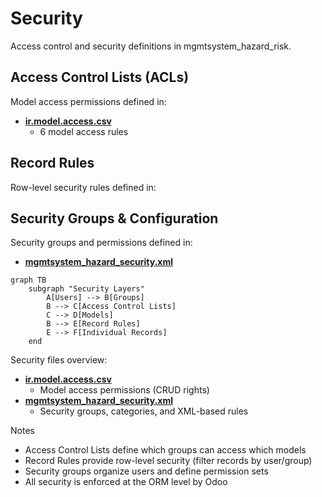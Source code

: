 # Security

Access control and security definitions in mgmtsystem_hazard_risk.

## Access Control Lists (ACLs)

Model access permissions defined in:
- **[ir.model.access.csv](../mgmtsystem_hazard_risk/security/ir.model.access.csv)**
  - 6 model access rules

## Record Rules

Row-level security rules defined in:

## Security Groups & Configuration

Security groups and permissions defined in:
- **[mgmtsystem_hazard_security.xml](../mgmtsystem_hazard_risk/security/mgmtsystem_hazard_security.xml)**

```mermaid
graph TB
    subgraph "Security Layers"
        A[Users] --> B[Groups]
        B --> C[Access Control Lists]
        C --> D[Models]
        B --> E[Record Rules]
        E --> F[Individual Records]
    end
```

Security files overview:
- **[ir.model.access.csv](../mgmtsystem_hazard_risk/security/ir.model.access.csv)**
  - Model access permissions (CRUD rights)
- **[mgmtsystem_hazard_security.xml](../mgmtsystem_hazard_risk/security/mgmtsystem_hazard_security.xml)**
  - Security groups, categories, and XML-based rules

Notes
- Access Control Lists define which groups can access which models
- Record Rules provide row-level security (filter records by user/group)
- Security groups organize users and define permission sets
- All security is enforced at the ORM level by Odoo
